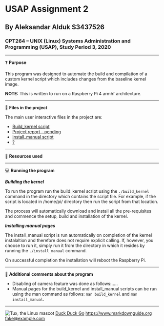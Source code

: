 # USAP Assignment 2
## By Aleksandar Alduk S3437526
### CPT264 – UNIX (Linux) Systems Administration and Programming (USAP), Study Period 3, 2020

***

:question: **Purpose**

This program was designed to automate the build and compilation of a custom kernel script which includes changes from the baseline kernel image.

**NOTE:** This is written to run on a Raspberry Pi 4 armhf architecture.

***

:open_file_folder: **Files in the project**

The main user interactive files in the project are:
-	[Build_kernel script](https://github.com/s3437526/USAP_Assignment2)
-	[Project report - pending](https://duckduckgo.com)
-	[Install_manual script](https://github.com/s3437526/USAP_Assignment2/tree/develop/manual)
-	[?]()

***

:page_with_curl: **Resources used**


***

:computer: **Running the program**

***Building the kernel***

To run the program run the build_kernel script using the `./build_kernel` command in the directory which contains the script file. For example, if the script is located in /home/pi/ directory then run the script from that location.

The process will automatically download and install all the pre-requisites and commence the setup, build and installation of the kernel.

***Installing manual pages***

The install_manual script is run automatically on completion of the kernel instalaltion and therefore does not require explicit calling. If, however, you choose to run it, simply run it from the directory in which it resides by running the `./install_manual` command.

On successful completion the installation will reboot the Raspberry Pi.

***

:paperclip: **Additional comments about the program**

-	Disabling of camera  feature was done as follows:.....
-	Manual pages for the build_kernel and install_manual scripts can be run using the man command as follows: `man build_kernel` and `man install_manual`.

***

![Tux, the Linux mascot](/assets/images/tux.png)
[Duck Duck Go](https://duckduckgo.com)
<https://www.markdownguide.org>
<fake@example.com>

